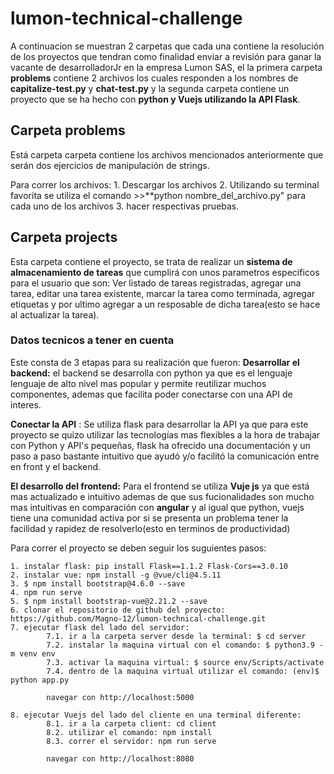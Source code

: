 # lumon-technical-challenge

A continuacion se muestran 2 carpetas que cada una contiene la resolución de los proyectos
que tendran como finalidad enviar a revisión para ganar la vacante de desarrolladorJr 
en la empresa Lumon SAS, el la primera carpeta **problems** contiene 2 archivos 
los cuales responden a los nombres de **capitalize-test.py** y **chat-test.py** y la segunda carpeta
contiene un proyecto que se ha hecho con **python y Vuejs utilizando la API Flask**. 

## Carpeta problems
Está carpeta carpeta contiene los archivos mencionados anteriormente
que serán dos ejercicios de manipulación de strings.

Para correr los archivos: 
    1. Descargar los archivos
    2. Utilizando su terminal favorita se utiliza el comando >>**python nombre_del_archivo.py" para cada
    uno de los archivos
    3. hacer respectivas pruebas.
    
## Carpeta projects

Esta carpeta contiene el proyecto, se trata de realizar un **sistema de almacenamiento de tareas** que cumplirá
con unos parametros especificos para el usuario que son: Ver listado de tareas registradas, agregar una tarea, editar una tarea existente,
marcar la tarea como terminada, agregar etiquetas y por ultimo agregar a un resposable de dicha tarea(esto se hace al actualizar la tarea).

### Datos tecnicos a tener en cuenta

Este consta de 3 etapas para su realización que fueron:
**Desarrollar el backend:** el backend se desarrolla con python ya que es el lenguaje lenguaje de alto nivel mas popular 
y permite reutilizar muchos componentes, ademas que facilita poder conectarse con una
API de interes. 

**Conectar la API** : Se utiliza flask para desarrollar la API ya que para este proyecto se quizo utilizar las tecnologías mas flexibles
a la hora de trabajar con Python y API's pequeñas, flask ha ofrecido una documentación y un paso a paso bastante intuitivo que ayudó y/o facilitó
la comunicación entre en front y el backend.

**El desarrollo del frontend:** Para el frontend se utiliza **Vuje js** ya que está mas actualizado e intuitivo ademas de que sus fucionalidades son
mucho mas intuitivas en comparación con **angular** y al igual que python, vuejs tiene una comunidad activa por si se presenta un problema tener la facilidad 
y rapidez de resolverlo(esto en terminos de productividad)

Para correr el proyecto se deben seguir los suguientes pasos:

    1. instalar flask: pip install Flask==1.1.2 Flask-Cors==3.0.10
    2. instalar vue: npm install -g @vue/cli@4.5.11
    3. $ npm install bootstrap@4.6.0 --save
    4. npm run serve
    5. $ npm install bootstrap-vue@2.21.2 --save
    6. clonar el repositorio de github del proyecto: https://github.com/Magno-12/lumon-technical-challenge.git   
    7. ejecutar flask del lado del servidor:
            7.1. ir a la carpeta server desde la terminal: $ cd server
            7.2. instalar la maquina virtual con el comando: $ python3.9 -m venv env
            7.3. activar la maquina virtual: $ source env/Scripts/activate
            7.4. dentro de la maquina virtual utilizar el comando: (env)$ python app.py
            
            navegar con http://localhost:5000
            
    8. ejecutar Vuejs del lado del cliente en una terminal diferente:
            8.1. ir a la carpeta client: cd client
            8.2. utilizar el comando: npm install
            8.3. correr el servidor: npm run serve 
            
            navegar con http://localhost:8080
          
